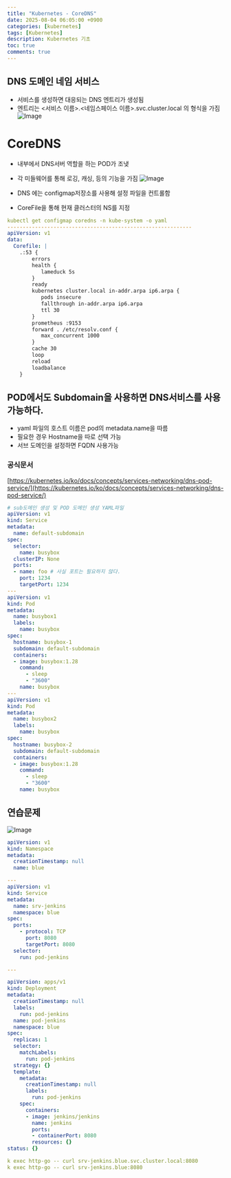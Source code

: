 ```yaml
---
title: "Kubernetes - CoreDNS"
date: 2025-08-04 06:05:00 +0900
categories: [kubernetes]
tags: [Kubernetes]
description: Kubernetes 기초
toc: true
comments: true
---
```


## DNS 도메인 네임 서비스

- 서비스를 생성하면 대응되는 DNS 엔트리가 생성됨 
- 엔트리는 <서비스 이름>.<네임스페이스 이름>.svc.cluster.local 의 형식을 가짐
![Image](https://prod-files-secure.s3.us-west-2.amazonaws.com/e6db513d-ec54-40ff-aa74-2487b0bcfe15/50226290-9a5d-44b5-a10d-6e70642e1a84/Untitled.png?X-Amz-Algorithm=AWS4-HMAC-SHA256&X-Amz-Content-Sha256=UNSIGNED-PAYLOAD&X-Amz-Credential=ASIAZI2LB466WYGUYAOE%2F20250805%2Fus-west-2%2Fs3%2Faws4_request&X-Amz-Date=20250805T002736Z&X-Amz-Expires=3600&X-Amz-Security-Token=IQoJb3JpZ2luX2VjEBcaCXVzLXdlc3QtMiJIMEYCIQDlVgF10LweMiAzjFcyt4KO6QehYGNBi5XjahQk11iWWQIhANNZKWait%2FZgBF2cxo2qxSnCqAgATYuliQUB8g3S7QSXKv8DCFAQABoMNjM3NDIzMTgzODA1IgwJ0Vj%2B4JRc8%2BOvpWIq3AP%2FP3oXDZY0zvxil30AxX3huGx%2FNMlYxRkjJnsi8716d4IFqVSg%2F56n3EGNVnaBEOBlPi9Q4a4%2BkNK%2BjlPB7JD3z87GejSvAS8FW5UspXZAbpitrIFQey96bP0eOZzVm%2BaoNwLgtdx%2Fi9fTjV4E80gBEN2MtI5MUJQcyzam3xm0YEHpE6erUvvrX%2B2dYpE5C1PUnLyn0Bd6mpu4Lx3%2Fk5KOKtynVShAjtKj%2FOUpYdHoTF7opYtZJCNUylcxrvWuhs6YKB1vv0tNjAaBpzz9BK3zvDEjCgMAqkdl%2Fa2gYPiI74zOaffyrjNyQZt0DyNiIUwilHdmx5a7%2FuIuywDhMuJTmIY3K8bF1n%2B5iephmBsY3JDXfit3PPVfn7Bl2wUUIEuWF9fJG6S1uRtKkEGOLggVWJahsT0ht73ONd%2Fep9neymqcRqixwTXxOAPnVN9h4H2jl7AuofiRC2ItlBSuJN3SjuHefugFt6nNb71Zdyypt1tKuEzW2QEdY4n21scFM2Tc31XsKvu5b5dH2Dg70AFUz3lWPVHbPBpcbLFce2B7m043rbAdraBI4jp33On1ijKyApfLEQhIx%2BDSPzIaa725oezAc8Xquy86LMvV%2Bu8zEKsyZ48jh4vOLHqELzDB9MTEBjqkAUb6het1ZDZT2BHltiKA0hMnnmNZnc02JNseaLqbC89V089eMF1jIBVPTfCwwtzk9b2BeGjsLVwS0UEt0p5fqeKQNWbthmH%2BKVog%2FyaTs0RE4gZLrthpZP5khWc0C9QQSFdymyKKd2MMuaMmFEp58ngSftqYGNjKf6ceRJY1SS2ydSxNTlzFYqJ1hFE7ZgCoPnJr8N1%2FymecMOZUS7NtDrch7Y5%2F&X-Amz-Signature=d170fb327b48baefa3753ce819305277a6503174986449a3d9e24b9095f3cd62&X-Amz-SignedHeaders=host&x-amz-checksum-mode=ENABLED&x-id=GetObject)

# CoreDNS

- 내부에서 DNS서버 역할을 하는 POD가 조냊
- 각 미들웨어를 통해 로깅, 캐싱, 등의 기능을 가짐
![Image](https://prod-files-secure.s3.us-west-2.amazonaws.com/e6db513d-ec54-40ff-aa74-2487b0bcfe15/719cb48d-1620-4790-b196-3fc64458fe2f/Untitled.png?X-Amz-Algorithm=AWS4-HMAC-SHA256&X-Amz-Content-Sha256=UNSIGNED-PAYLOAD&X-Amz-Credential=ASIAZI2LB466WYGUYAOE%2F20250805%2Fus-west-2%2Fs3%2Faws4_request&X-Amz-Date=20250805T002736Z&X-Amz-Expires=3600&X-Amz-Security-Token=IQoJb3JpZ2luX2VjEBcaCXVzLXdlc3QtMiJIMEYCIQDlVgF10LweMiAzjFcyt4KO6QehYGNBi5XjahQk11iWWQIhANNZKWait%2FZgBF2cxo2qxSnCqAgATYuliQUB8g3S7QSXKv8DCFAQABoMNjM3NDIzMTgzODA1IgwJ0Vj%2B4JRc8%2BOvpWIq3AP%2FP3oXDZY0zvxil30AxX3huGx%2FNMlYxRkjJnsi8716d4IFqVSg%2F56n3EGNVnaBEOBlPi9Q4a4%2BkNK%2BjlPB7JD3z87GejSvAS8FW5UspXZAbpitrIFQey96bP0eOZzVm%2BaoNwLgtdx%2Fi9fTjV4E80gBEN2MtI5MUJQcyzam3xm0YEHpE6erUvvrX%2B2dYpE5C1PUnLyn0Bd6mpu4Lx3%2Fk5KOKtynVShAjtKj%2FOUpYdHoTF7opYtZJCNUylcxrvWuhs6YKB1vv0tNjAaBpzz9BK3zvDEjCgMAqkdl%2Fa2gYPiI74zOaffyrjNyQZt0DyNiIUwilHdmx5a7%2FuIuywDhMuJTmIY3K8bF1n%2B5iephmBsY3JDXfit3PPVfn7Bl2wUUIEuWF9fJG6S1uRtKkEGOLggVWJahsT0ht73ONd%2Fep9neymqcRqixwTXxOAPnVN9h4H2jl7AuofiRC2ItlBSuJN3SjuHefugFt6nNb71Zdyypt1tKuEzW2QEdY4n21scFM2Tc31XsKvu5b5dH2Dg70AFUz3lWPVHbPBpcbLFce2B7m043rbAdraBI4jp33On1ijKyApfLEQhIx%2BDSPzIaa725oezAc8Xquy86LMvV%2Bu8zEKsyZ48jh4vOLHqELzDB9MTEBjqkAUb6het1ZDZT2BHltiKA0hMnnmNZnc02JNseaLqbC89V089eMF1jIBVPTfCwwtzk9b2BeGjsLVwS0UEt0p5fqeKQNWbthmH%2BKVog%2FyaTs0RE4gZLrthpZP5khWc0C9QQSFdymyKKd2MMuaMmFEp58ngSftqYGNjKf6ceRJY1SS2ydSxNTlzFYqJ1hFE7ZgCoPnJr8N1%2FymecMOZUS7NtDrch7Y5%2F&X-Amz-Signature=6c011931beaf2a0dec0e467b5c342b2a171aace485af4a24902a2e0ebc84f08c&X-Amz-SignedHeaders=host&x-amz-checksum-mode=ENABLED&x-id=GetObject)

- DNS 에는 configmap저장소를 사용해 설정 파일을 컨트롤함
- CoreFile을 통해 현재 클러스터의 NS를 지정
```yaml
kubectl get configmap coredns -n kube-system -o yaml
------------------------------------------------------------
apiVersion: v1
data:
  Corefile: |
    .:53 {
        errors
        health {
           lameduck 5s
        }
        ready
        kubernetes cluster.local in-addr.arpa ip6.arpa {
           pods insecure
           fallthrough in-addr.arpa ip6.arpa
           ttl 30
        }
        prometheus :9153
        forward . /etc/resolv.conf {
           max_concurrent 1000
        }
        cache 30
        loop
        reload
        loadbalance
    }
```

## POD에서도 Subdomain을 사용하면 DNS서비스를 사용가능하다.

- yaml 파일의 호스트 이름은 pod의 metadata.name을 따름
- 필요한 경우 Hostname을 따로 선택 가능
- 서브 도메인을 설정하면 FQDN 사용가능
### 공식문서

[https://kubernetes.io/ko/docs/concepts/services-networking/dns-pod-service/](https://kubernetes.io/ko/docs/concepts/services-networking/dns-pod-service/)

```yaml
# sub도메인 생성 및 POD 도메인 생성 YAML파일
apiVersion: v1
kind: Service
metadata:
  name: default-subdomain
spec:
  selector:
    name: busybox
  clusterIP: None
  ports:
  - name: foo # 사실 포트는 필요하지 않다.
    port: 1234
    targetPort: 1234
---
apiVersion: v1
kind: Pod
metadata:
  name: busybox1
  labels:
    name: busybox
spec:
  hostname: busybox-1
  subdomain: default-subdomain
  containers:
  - image: busybox:1.28
    command:
      - sleep
      - "3600"
    name: busybox
---
apiVersion: v1
kind: Pod
metadata:
  name: busybox2
  labels:
    name: busybox
spec:
  hostname: busybox-2
  subdomain: default-subdomain
  containers:
  - image: busybox:1.28
    command:
      - sleep
      - "3600"
    name: busybox
```

## 연습문제

![Image](https://prod-files-secure.s3.us-west-2.amazonaws.com/e6db513d-ec54-40ff-aa74-2487b0bcfe15/ecb9b8a2-564a-4d0b-966f-f25233e45fde/Untitled.png?X-Amz-Algorithm=AWS4-HMAC-SHA256&X-Amz-Content-Sha256=UNSIGNED-PAYLOAD&X-Amz-Credential=ASIAZI2LB466WYGUYAOE%2F20250805%2Fus-west-2%2Fs3%2Faws4_request&X-Amz-Date=20250805T002736Z&X-Amz-Expires=3600&X-Amz-Security-Token=IQoJb3JpZ2luX2VjEBcaCXVzLXdlc3QtMiJIMEYCIQDlVgF10LweMiAzjFcyt4KO6QehYGNBi5XjahQk11iWWQIhANNZKWait%2FZgBF2cxo2qxSnCqAgATYuliQUB8g3S7QSXKv8DCFAQABoMNjM3NDIzMTgzODA1IgwJ0Vj%2B4JRc8%2BOvpWIq3AP%2FP3oXDZY0zvxil30AxX3huGx%2FNMlYxRkjJnsi8716d4IFqVSg%2F56n3EGNVnaBEOBlPi9Q4a4%2BkNK%2BjlPB7JD3z87GejSvAS8FW5UspXZAbpitrIFQey96bP0eOZzVm%2BaoNwLgtdx%2Fi9fTjV4E80gBEN2MtI5MUJQcyzam3xm0YEHpE6erUvvrX%2B2dYpE5C1PUnLyn0Bd6mpu4Lx3%2Fk5KOKtynVShAjtKj%2FOUpYdHoTF7opYtZJCNUylcxrvWuhs6YKB1vv0tNjAaBpzz9BK3zvDEjCgMAqkdl%2Fa2gYPiI74zOaffyrjNyQZt0DyNiIUwilHdmx5a7%2FuIuywDhMuJTmIY3K8bF1n%2B5iephmBsY3JDXfit3PPVfn7Bl2wUUIEuWF9fJG6S1uRtKkEGOLggVWJahsT0ht73ONd%2Fep9neymqcRqixwTXxOAPnVN9h4H2jl7AuofiRC2ItlBSuJN3SjuHefugFt6nNb71Zdyypt1tKuEzW2QEdY4n21scFM2Tc31XsKvu5b5dH2Dg70AFUz3lWPVHbPBpcbLFce2B7m043rbAdraBI4jp33On1ijKyApfLEQhIx%2BDSPzIaa725oezAc8Xquy86LMvV%2Bu8zEKsyZ48jh4vOLHqELzDB9MTEBjqkAUb6het1ZDZT2BHltiKA0hMnnmNZnc02JNseaLqbC89V089eMF1jIBVPTfCwwtzk9b2BeGjsLVwS0UEt0p5fqeKQNWbthmH%2BKVog%2FyaTs0RE4gZLrthpZP5khWc0C9QQSFdymyKKd2MMuaMmFEp58ngSftqYGNjKf6ceRJY1SS2ydSxNTlzFYqJ1hFE7ZgCoPnJr8N1%2FymecMOZUS7NtDrch7Y5%2F&X-Amz-Signature=dff27ad119f807d7f1728c65bc9642aa3436473f9951497cbed8eeba4878ae6c&X-Amz-SignedHeaders=host&x-amz-checksum-mode=ENABLED&x-id=GetObject)

```yaml
apiVersion: v1
kind: Namespace
metadata:
  creationTimestamp: null
  name: blue

---
apiVersion: v1
kind: Service
metadata:
  name: srv-jenkins
  namespace: blue
spec:
  ports:
    - protocol: TCP
      port: 8080
      targetPort: 8080
  selector:
    run: pod-jenkins

---

apiVersion: apps/v1
kind: Deployment
metadata:
  creationTimestamp: null
  labels:
    run: pod-jenkins
  name: pod-jenkins
  namespace: blue
spec:
  replicas: 1
  selector:
    matchLabels:
      run: pod-jenkins
  strategy: {}
  template:
    metadata:
      creationTimestamp: null
      labels:
        run: pod-jenkins
    spec:
      containers:
      - image: jenkins/jenkins
        name: jenkins
        ports:
        - containerPort: 8080
        resources: {}
status: {}
```

```yaml
k exec http-go -- curl srv-jenkins.blue.svc.cluster.local:8080
k exec http-go -- curl srv-jenkins.blue:8080
```


